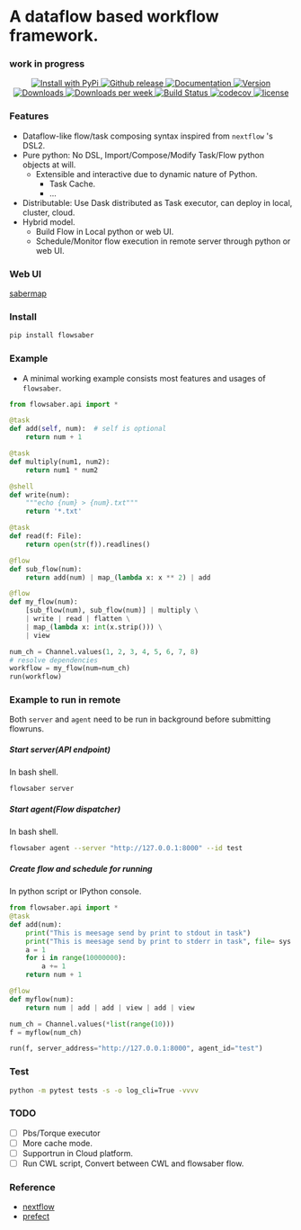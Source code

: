 # A dataflow based workflow framework.
### work in progress

<p align="center">
  <a href="https://pypi.python.org/pypi/flowsaber/">
    <img src="https://img.shields.io/pypi/v/flowsaber.svg" alt="Install with PyPi" />
  </a>
  <a href="https://github.com/flowsaber/flowsaber/releases">
  	<img src="https://img.shields.io/github/v/release/flowsaber/flowsaber?include_prereleases&label=github" alt="Github release">
  </a>
  <a href="https://flowsaber.github.io/flowsaber/index.html">
  	<img src="https://readthedocs.org/projects/ansicolortags/badge/?version=latest" alt="Documentation">
  </a>
  <a href="https://pypi.python.org/pypi/flowsaber">
    <img src="https://img.shields.io/pypi/pyversions/flowsaber.svg" alt="Version">
  </a>
  <a href="https://pepy.tech/project/flowsaber">
    <img src="https://pepy.tech/badge/flowsaber" alt="Downloads">
  </a>
  <a href="https://pepy.tech/project/flowsaber">
    <img src="https://pepy.tech/badge/flowsaber/week" alt="Downloads per week">
  </a>
  <a href="https://github.com/flowsaber/flowsaber/actions/workflows/python-package-conda.yml">
    <img src="https://github.com/flowsaber/flowsaber/actions/workflows/python-package-conda.yml/badge.svg" alt="Build Status">
  </a>
  <a href="https://app.codecov.io/gh/flowsaber/flowsaber">
    <img src="https://codecov.io/gh/flowsaber/flowsaber/branch/dev/graph/badge.svg" alt="codecov">
  </a>
  <a href="https://github.com/flowsaber/flowsaber/blob/master/LICENSE">
    <img src="https://img.shields.io/github/license/flowsaber/flowsaber" alt="license">
  </a>
</p>

### Features

- Dataflow-like flow/task composing syntax inspired from `nextflow` 's DSL2.
- Pure python: No DSL, Import/Compose/Modify Task/Flow python objects at will.
    - Extensible and interactive due to dynamic nature of Python.
        - Task Cache.
        - ...
- Distributable: Use Dask distributed as Task executor, can deploy in local, cluster, cloud.
- Hybrid model.
    - Build Flow in Local python or web UI.
    - Schedule/Monitor flow execution in remote server through python or web UI.

### Web UI

[sabermap](https://github.com/flowsaber/sabermap)

### Install

```bash
pip install flowsaber
```

### Example

- A minimal working example consists most features and usages of `flowsaber`.

```python
from flowsaber.api import *

@task
def add(self, num):  # self is optional
    return num + 1

@task
def multiply(num1, num2):
    return num1 * num2

@shell
def write(num):
    """echo {num} > {num}.txt"""
    return '*.txt'

@task
def read(f: File):
    return open(str(f)).readlines()

@flow
def sub_flow(num):
    return add(num) | map_(lambda x: x ** 2) | add

@flow
def my_flow(num):
    [sub_flow(num), sub_flow(num)] | multiply \
    | write | read | flatten \
    | map_(lambda x: int(x.strip())) \
    | view

num_ch = Channel.values(1, 2, 3, 4, 5, 6, 7, 8)
# resolve dependencies
workflow = my_flow(num=num_ch)
run(workflow)
```


### Example to run in remote

Both `server` and `agent` need to be run in background before submitting flowruns.

##### Start server(API endpoint)
In bash shell.
```bash
flowsaber server
```

##### Start agent(Flow dispatcher)
In bash shell.
```bash
flowsaber agent --server "http://127.0.0.1:8000" --id test
```

##### Create flow and schedule for running
In python script or IPython console.
```python
from flowsaber.api import *
@task
def add(num):
    print("This is meesage send by print to stdout in task")
    print("This is meesage send by print to stderr in task", file= sys.stderr)
    a = 1
    for i in range(10000000):
        a += 1
    return num + 1

@flow
def myflow(num):
    return num | add | add | view | add | view

num_ch = Channel.values(*list(range(10)))
f = myflow(num_ch)

run(f, server_address="http://127.0.0.1:8000", agent_id="test")
```

### Test

```bash
python -m pytest tests -s -o log_cli=True -vvvv
```


### TODO

- [ ] Pbs/Torque executor
- [ ] More cache mode.
- [ ] Supportrun in Cloud platform.
- [ ] Run CWL script, Convert between CWL and flowsaber flow.

### Reference
- [nextflow](https://github.com/nextflow-io/nextflow)
- [prefect](https://github.com/PrefectHQ/prefect)
